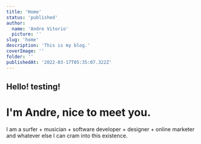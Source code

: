 ```yaml
---
title: 'Home'
status: 'published'
author:
  name: 'Andre Vitorio'
  picture: ''
slug: 'home'
description: 'This is my blog.'
coverImage: ''
folder: ''
publishedAt: '2022-03-17T05:35:07.322Z'
---
```


## Hello! testing!

# I'm Andre, nice to meet you.

I am a surfer + musician + software developer + designer + online marketer and whatever else I can cram into this existence.

